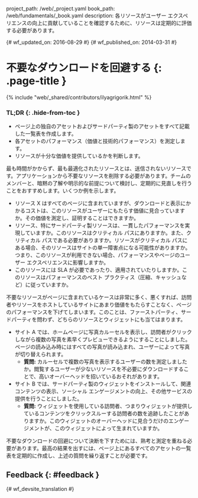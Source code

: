 project_path: /web/_project.yaml book_path: /web/fundamentals/_book.yaml description: 各リソースがユーザー エクスペリエンスの向上に貢献していることを確認するために、リソースは定期的に評価する必要があります。

{# wf_updated_on: 2016-08-29 #} {# wf_published_on: 2014-03-31 #}

# 不要なダウンロードを回避する {: .page-title }

{% include "web/_shared/contributors/ilyagrigorik.html" %}

### TL;DR {: .hide-from-toc }

* ページ上の独自のアセットおよびサードパーティ製のアセットをすべて記載した一覧表を作成します。
* 各アセットのパフォーマンス（価値と技術的パフォーマンス）を測定します。
* リソースが十分な価値を提供しているかを判断します。

最も時間がかからず、最も最適化されたリソースとは、送信されないリソースです。アプリケーションから不要なリソースを削除する必要があります。チームのメンバーと、暗黙の了解や明示的な前提について検討し、定期的に見直しを行うことをおすすめします。いくつか例を示します。

* リソース X はすべてのページに含まれていますが、ダウンロードと表示にかかるコストは、このリソースがユーザーにもたらす価値に見合っていますか。その価値を測定し、証明することはできますか。
* リソース、特にサードパーティ製リソースは、一貫したパフォーマンスを実現していますか。このリソースはクリティカル パスにありますか。また、クリティカル パスである必要がありますか。リソースがクリティカル パスにある場合、そのリソースはサイトの単一障害点になる可能性がありますか。つまり、このリソースが利用できない場合、パフォーマンスやページのユーザー エクスペリエンスに影響しますか。
* このリソースには SLA が必要であったり、適用されていたりしますか。このリソースはパフォーマンスのベスト プラクティス（圧縮、キャッシュなど）に従っていますか。

不要なリソースがページに含まれているケースは非常に多く、悪くすれば、訪問者やリソースをホストしているサイトにあまり価値をもたらすことなく、ページのパフォーマンスを下げてしまいます。このことは、ファーストパーティ、サードパーティを問わず、どちらのリソースとウィジェットにも当てはまります。

* サイト A では、ホームページに写真カルーセルを表示し、訪問者がクリックしながら複数の写真を素早くプレビューできるようにすることにしました。ページの読み込み時にはすべての写真が読み込まれ、ユーザーによって写真が切り替えられます。 
    * **質問:** カルーセルで複数の写真を表示するユーザーの数を測定しましたか。閲覧するユーザーが少ないリソースを不必要にダウンロードすることで、高いオーバーヘッドを招いているおそれがあります。
* サイト B では、サードパーティ製のウィジェットをインストールして、関連コンテンツの表示、ソーシャル エンゲージメントの向上、その他サービスの提供を行うことにしました。 
    * **質問:** ウィジェットを使用している訪問者、つまりウィジェットが提供しているコンテンツをクリックスルーする訪問者の数を追跡したことがありますか。このウィジェットのオーバーヘッドに見合うだけのエンゲージメントが、このウィジェットによって生まれていますか。

不要なダウンロードの回避について決断を下すためには、熟考と測定を重ねる必要があります。最高の結果を出すには、ページ上にあるすべてのアセットの一覧表を定期的に作成し、上述の質問を繰り返すことが必要です。

## Feedback {: #feedback }

{# wf_devsite_translation #}